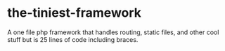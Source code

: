 # the-tiniest-framework
A one file php framework that handles routing, static files, and other cool stuff but is 25  lines of code including braces.

